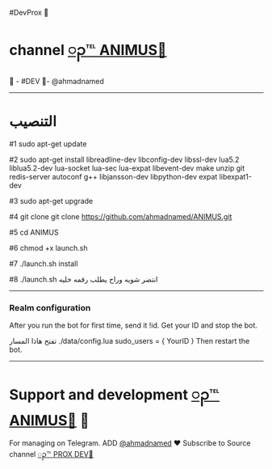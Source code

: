 #DevProx 🔱
# channel [ၣ℡ ANIMUS🔵](https://telegram.me/ahmadnameddd)
👮 - #DEV 🏻-  @ahmadnamed
* * *


# التنصيب
#1
sudo apt-get update

#2
sudo apt-get install libreadline-dev libconfig-dev libssl-dev lua5.2 liblua5.2-dev lua-socket lua-sec lua-expat libevent-dev make unzip git redis-server autoconf g++ libjansson-dev libpython-dev expat libexpat1-dev

#3
sudo apt-get upgrade

#4
git clone git clone https://github.com/ahmadnamed/ANIMUS.git

#5
cd ANIMUS

#6
chmod +x launch.sh

#7
./launch.sh install

#8
./launch.sh انتضر شويه وراح يطلب رقمه خليه
* * *

### Realm configuration

After you run the bot for first time, send it !id. Get your ID and stop the bot.

تفتح هاذا المسار ./data/config.lua 
  sudo_users = {
    YourID
  }
Then restart the bot.
* * *

# Support and development [ၣ℡ ANIMUS🔵](https://telegram.me/ahmadnameddd) 🐾

For managing on Telegram.
ADD [@ahmadnamed](https://telegram.me/ahmadnamed) ❤️
Subscribe to Source channel [ၣ℡ PROX DEV🔵](https://telegram.me/ahmadnameddd) 
